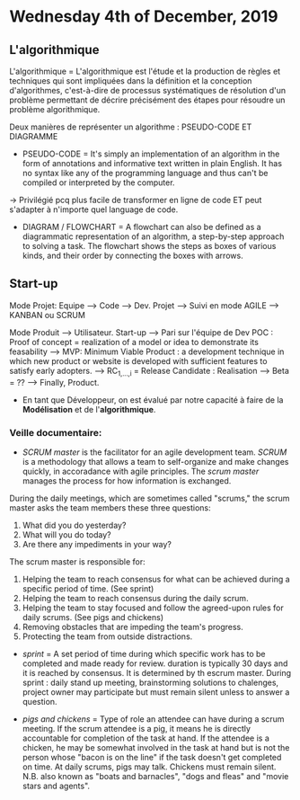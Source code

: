 # Wednesday 4th of December, 2019

## L'algorithmique

L'algorithmique = L'algorithmique est l'étude et la production de règles et techniques qui sont impliquées dans la définition et la conception d'algorithmes, c'est-à-dire de processus systématiques de résolution d'un problème permettant de décrire précisément des étapes pour résoudre un problème algorithmique.

Deux manières de représenter un algorithme : PSEUDO-CODE ET DIAGRAMME

* PSEUDO-CODE = It's simply an implementation of an algorithm in the form of annotations and informative text written in plain English. It has no syntax like any of the programming language and thus can't be compiled or interpreted by the computer.

 -> Privilégié pcq plus facile de transformer en ligne de code ET peut s'adapter à n'importe quel language de code.

* DIAGRAM / FLOWCHART = A flowchart can also be defined as a diagrammatic representation of an algorithm, a step-by-step approach to solving a task. The flowchart shows the steps as boxes of various kinds, and their order by connecting the boxes with arrows.


## Start-up

Mode Projet: Equipe --> Code --> Dev.
     	     Projet --> Suivi en mode AGILE --> KANBAN ou SCRUM

Mode Produit --> Utilisateur. Start-up --> Pari sur l'équipe de Dev
     	     POC : Proof of concept = realization of a model or idea to demonstrate its feasability
	  --> MVP: Minimum Viable Product :  a development technique in which   new product or website is developed with sufficient features to satisfy early adopters. 
     	  --> RC<sub>1,...,i</sub> = Release Candidate : Realisation
   	  --> Beta = ??
	  --> Finally, Product.

* En tant que Développeur, on est évalué par notre capacité à faire de la **Modélisation** et de l'**algorithmique**.


### Veille documentaire:

* *SCRUM master* is the facilitator for an agile development team. *SCRUM* is a methodology that allows a team to self-organize and make changes quickly, in accoradance with agile principles. The *scrum master* manages the process for how information is exchanged.

During the daily meetings, which are sometimes called "scrums," the scrum master asks the team members these three questions: 

1. What did you do yesterday?
2. What will you do today?
3. Are there any impediments in your way?

The scrum master is responsible for:

1. Helping the team to reach consensus for what can be achieved during a specific period of time. (See sprint)
2. Helping the team to reach consensus during the daily scrum.
3. Helping the team to stay focused and follow the agreed-upon rules for daily scrums. (See pigs and chickens)
4. Removing obstacles that are impeding the team's progress.
5. Protecting the team from outside distractions.


- *sprint* = A set period of time during which specific work has to be completed and made ready for review. duration is typically 30 days and it is reached by consensus. It is determined by th escrum master. During sprint : daily stand up meeting, brainstorming solutions to chalenges, project owner may participate but must remain silent unless to answer a question.

- *pigs and chickens* = Type of role an attendee can have during a scrum meeting. If the scrum attendee is a pig, it means he is directly accountable for completion of the task at hand. If the attendee is a chicken, he may be somewhat involved in the task at hand but is not the person whose "bacon is on the line" if the task doesn't get completed on time. At daily scrums, pigs may talk. Chickens must remain silent. N.B. also known as "boats and barnacles", "dogs and fleas" and "movie stars and agents".